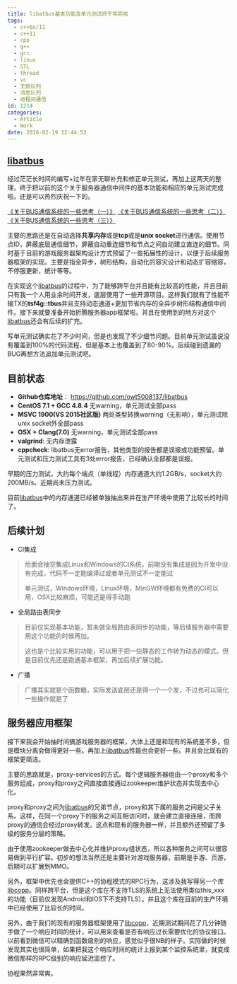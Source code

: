 ```yaml
---
title: libatbus基本功能及单元测试终于写完啦
tags:
  - c++0x/11
  - c++11
  - cpp
  - g++
  - gcc
  - linux
  - STL
  - thread
  - vc
  - 无锁队列
  - 消息队列
  - 进程间通信
id: 1214
categories:
  - Article
  - Work
date: 2016-02-19 12:44:53
---
```


[libatbus](https://github.com/owt5008137/libatbus)
------

经过茫茫长时间的编写+过年在家无聊补充和修正单元测试，再加上这两天的整理，终于把以前的这个关于服务器通信中间件的基本功能和相应的单元测试完成啦。还是可以热烈庆祝一下的。

[《关于BUS通信系统的一些思考（一）》](https://www.owent.net/2014/1090.html)
[《关于BUS通信系统的一些思考（二）》](https://www.owent.net/2014/1099.html)
[《关于BUS通信系统的一些思考（三）》](https://www.owent.net/2015/1201.html)

主要的思路还是在自动选择**共享内存**或是**tcp**或是**unix socket**进行通信。使用节点ID，屏蔽底层通信细节，屏蔽自动重连细节和节点之间自动建立直连的细节。同时基于目前的游戏服务器架构设计方式预留了一些拓展性的设计，以便于后续服务器框架的实现。主要是指全异步，树形结构，自动化的容灾设计和动态扩容缩容，不停服更新，统计等等。

在实现这个[libatbus](https://github.com/owt5008137/libatbus)的过程中，为了能够跨平台并且能有比较高的性能，并且目前只有我一个人用业余时间开发，底层使用了一些开源项目。这样我们就有了性能不输TX的**tsf4g::tbus**并且支持动态通道+更加节省内存的全异步树形结构通信中间件。接下来就要准备开始折腾服务器app框架啦。并且在使用到的地方对这个[libatbus](https://github.com/owt5008137/libatbus)还会有后续的扩充。

写单元测试确实花了不少时间，但是也发现了不少细节问题。目前单元测试虽说没有覆盖到100%的代码流程，但是基本上也覆盖到了80-90%。后续碰到遗漏的BUG再想方法追加单元测试吧。

目前状态
------
+ **Github仓库地址**： https://github.com/owt5008137/libatbus
+ **CentOS 7.1 + GCC 4.8.4** 无warning，单元测试全部pass
+ **MSVC 1900(VS 2015社区版)** 两处类型转换warning（无影响），单元测试除unix socket外全部pass
+ **OSX + Clang(7.0)** 无warning，单元测试全部pass
+ **valgrind**: 无内存泄露
+ **cppcheck**: libatbus无error报告，其他类型的报告都是误报或功能预留。单元测试和压力测试工具有3处error报告，已经确认全部都是误报。

早期的压力测试，大约每个端点（单线程）内存通道大约1.2GB/s，socket大约200MB/s。近期尚未压力测试。

目前[libatbus](https://github.com/owt5008137/libatbus)中的内存通道已经被单独抽出来并在生产环境中使用了比较长的时间了。

后续计划
------
* CI集成
> 后面会抽空集成Linux和Windows的CI系统，前期没有集成是因为开发中没有完成，代码不一定能编译过或者单元测试不一定能过
> 
> 单元测试，Windows环境，Linux环境，MinGW环境都有免费的CI可以用，OSX比较麻烦，可能还是得手动跑
> 

* 全局路由表同步
> 目前仅实现基本功能，暂未做全局路由表同步的功能，等后续服务器中需要用这个功能的时候再加。
> 
> 这也是个比较实用的功能，可以用于把一些静态的工作转为动态的模式。但是目前优先还是跑通基本框架，再加后续扩展功能。
> 

* 广播
> 广播其实就是个函数糖，实际发送底层还是得一个一个发，不过也可以简化一些操作就是了
> 

服务器应用框架
------
接下来我会开始抽时间搞游戏服务器的框架，大体上还是和现有的系统差不多，但是模块分离会做得更好一些。再加上[libatbus](https://github.com/owt5008137/libatbus)性能也会更好一些。并且会比现有的框架更简洁。

主要的思路就是，proxy-services的方式。每个逻辑服务器组由一个proxy和多个服务组成，proxy和proxy之间直接直接通过zookeeper维护状态并实现去中心化。

proxy和proxy之间为[libatbus](https://github.com/owt5008137/libatbus)的兄弟节点，proxy和其下属的服务之间是父子关系。这样，在同一个proxy下的服务之间互相访问时，就会建立直接连接，而跨proxy的通信会经过proxy转发。这点和现有的服务器一样，并且额外还预留了多级的服务分层的策略。

由于使用zookeeper做去中心化并维护proxy组状态，所以各种服务之间可以很容易做到平行扩容。初步的想法当然还是主要针对游戏服务器，前期是手游、页游，后期可以扩展到MMO。

另外，框架中优先也会提供C++的协程模式的RPC行为，这涉及我写得另一个库[libcopp](https://github.com/owt5008137/libcopp)。同样跨平台，但是这个库在不支持TLS的系统上无法使用类似this_xxx的功能（目前仅发现Android和IOS下不支持TLS）。并且这个库在目前的生产环境中已经使用了比较长的时间。

另外，由于我们的现有的服务器框架使用了[libcopp](https://github.com/owt5008137/libcopp)，近期测试期间花了几分钟随手做了一个响应时间的统计，可以用来查看是否有响应过长需要优化的协议接口。以前看到微信可以精确到函数级别的响应，感觉似乎很NB的样子。实际做的时候发现其实也很简单，如果把我这个响应时间的统计上报到某个监控系统里，就变成微信那样的RPC级别的响应延迟监控了。

协程果然非常爽。
